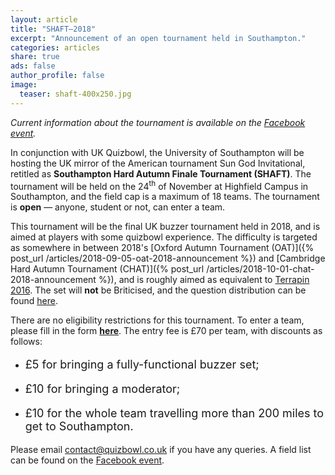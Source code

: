 ```yaml
---
layout: article
title: "SHAFT–2018"
excerpt: "Announcement of an open tournament held in Southampton."
categories: articles
share: true
ads: false
author_profile: false
image:
  teaser: shaft-400x250.jpg
---
```


*Current information about the tournament is available on the [Facebook event](https://www.facebook.com/events/328565151252627).*

In conjunction with UK Quizbowl, the University of Southampton will be hosting the UK mirror of the American tournament Sun God Invitational, retitled as **Southampton Hard Autumn Finale Tournament (SHAFT)**. The tournament will be held on the 24<sup>th</sup> of November at Highfield Campus in Southampton, and the field cap is a maximum of 18 teams. The tournament is **open** — anyone, student or not, can enter a team.

This tournament will be the final UK buzzer tournament held in 2018, and is aimed at players with some quizbowl experience. The difficulty is targeted as somewhere in between 2018's [Oxford Autumn Tournament (OAT)]({% post_url /articles/2018-09-05-oat-2018-announcement %}) and [Cambridge Hard Autumn Tournament (CHAT)]({% post_url /articles/2018-10-01-chat-2018-announcement %}), and is roughly aimed as equivalent to [Terrapin 2016](http://collegiate.quizbowlpackets.com/1872/). The set will **not** be Briticised, and the question distribution can be found [here](http://hsquizbowl.org/forums/viewtopic.php?f=8&t=20713).

There are no eligibility restrictions for this tournament. To enter a team, please fill in the form [**here**](https://docs.google.com/forms/d/e/1FAIpQLSdlYiGja55AxtRHp8jfGkQBHFXegnoqQRmZI_TdyiCqsuAYqA/viewform). The entry fee is £70 per team, with discounts as follows:
* <p style="font-size: 18px">£5 for bringing a fully-functional buzzer set;</p>
* <p style="font-size: 18px">£10 for bringing a moderator;</p>
* <p style="font-size: 18px">£10 for the whole team travelling more than 200 miles to get to Southampton.</p>

Please email <contact@quizbowl.co.uk> if you have any queries. A field list can be found on the [Facebook event](https://www.facebook.com/events/328565151252627).
